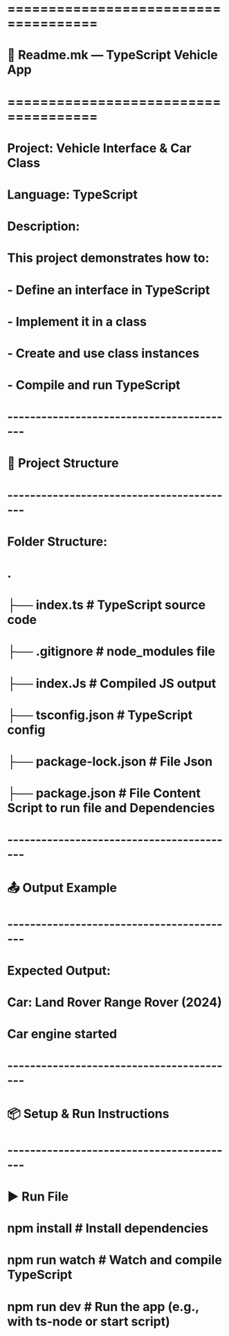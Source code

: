 # =====================================
# 📘 Readme.mk — TypeScript Vehicle App
# =====================================
# Project: Vehicle Interface & Car Class
# Language: TypeScript
# Description:
#   This project demonstrates how to:
#     - Define an interface in TypeScript
#     - Implement it in a class
#     - Create and use class instances
#     - Compile and run TypeScript
#
#
# -----------------------------------------
# 🧱 Project Structure
# -----------------------------------------
# Folder Structure:
#   .
#   ├── index.ts      # TypeScript source code
#   ├── .gitignore    # node_modules file
#   ├── index.Js          # Compiled JS output
#   ├── tsconfig.json     # TypeScript config
#   ├── package-lock.json  # File Json
#   ├── package.json       # File Content Script to run file and Dependencies
#
# -----------------------------------------
# 📤 Output Example
# -----------------------------------------
# Expected Output:
#   Car: Land Rover Range Rover (2024)
#   Car engine started
# -----------------------------------------
# 📦 Setup & Run Instructions
# -----------------------------------------
# ▶️ Run File
#   npm install        # Install dependencies
#   npm run watch      # Watch and compile TypeScript
#   npm run dev        # Run the app (e.g., with ts-node or start script)
